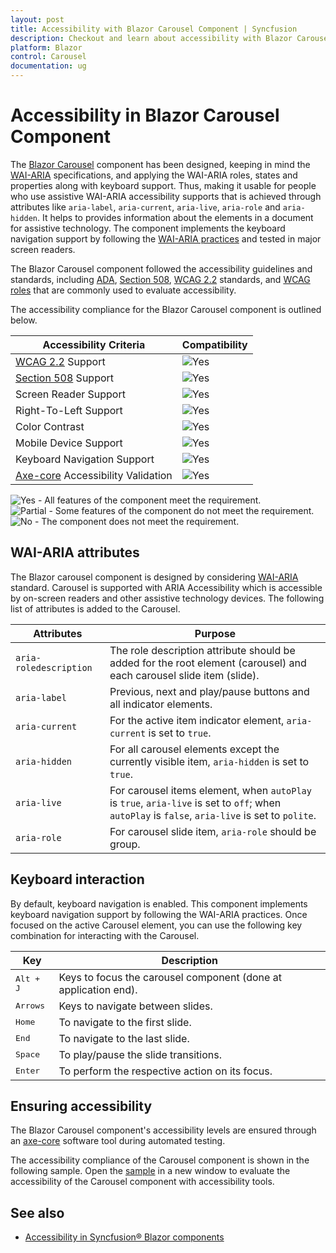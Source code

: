 ```yaml
---
layout: post
title: Accessibility with Blazor Carousel Component | Syncfusion
description: Checkout and learn about accessibility with Blazor Carousel component in Blazor Server App and Blazor WebAssembly App.
platform: Blazor
control: Carousel
documentation: ug
---
```


# Accessibility in Blazor Carousel Component

The [Blazor Carousel](https://www.syncfusion.com/blazor-components/blazor-carousel) component has been designed, keeping in mind the [WAI-ARIA](https://www.w3.org/WAI/ARIA/apg/patterns/carousel/) specifications, and applying the WAI-ARIA roles, states and properties along with keyboard support. Thus, making it usable for people who use assistive WAI-ARIA accessibility supports that is achieved through attributes like `aria-label`, `aria-current`, `aria-live`, `aria-role` and `aria-hidden`. It helps to provides information about the elements in a document for assistive technology. The component implements the keyboard navigation support by following the [WAI-ARIA practices](https://www.w3.org/WAI/ARIA/apg/) and tested in major screen readers.

The Blazor Carousel component followed the accessibility guidelines and standards, including [ADA](https://www.ada.gov/), [Section 508](https://www.section508.gov/), [WCAG 2.2](https://www.w3.org/TR/WCAG22/) standards, and [WCAG roles](https://www.w3.org/TR/wai-aria/#roles) that are commonly used to evaluate accessibility.

The accessibility compliance for the Blazor Carousel component is outlined below.

| Accessibility Criteria | Compatibility |
| -- | -- |
| [WCAG 2.2](https://www.w3.org/TR/WCAG22/) Support | <img src="https://cdn.syncfusion.com/content/images/landing-page/yes.png" alt="Yes"> |
| [Section 508](https://www.section508.gov/) Support | <img src="https://cdn.syncfusion.com/content/images/landing-page/yes.png" alt="Yes"> |
| Screen Reader Support | <img src="https://cdn.syncfusion.com/content/images/landing-page/yes.png" alt="Yes"> |
| Right-To-Left Support | <img src="https://cdn.syncfusion.com/content/images/landing-page/yes.png" alt="Yes"> |
| Color Contrast | <img src="https://cdn.syncfusion.com/content/images/landing-page/yes.png" alt="Yes"> |
| Mobile Device Support | <img src="https://cdn.syncfusion.com/content/images/landing-page/yes.png" alt="Yes"> |
| Keyboard Navigation Support | <img src="https://cdn.syncfusion.com/content/images/landing-page/yes.png" alt="Yes"> |
| [Axe-core](https://www.nuget.org/packages/Deque.AxeCore.Playwright) Accessibility Validation | <img src="https://cdn.syncfusion.com/content/images/landing-page/yes.png" alt="Yes"> |

<style>
    .post .post-content img {
        display: inline-block;
        margin: 0.5em 0;
    }
</style>

<div><img src="https://cdn.syncfusion.com/content/images/landing-page/yes.png" alt="Yes"> - All features of the component meet the requirement.</div>

<div><img src="https://cdn.syncfusion.com/content/images/documentation/partial.png" alt="Partial"> - Some features of the component do not meet the requirement.</div>

<div><img src="https://cdn.syncfusion.com/content/images/landing-page/no.png" alt="No"> - The component does not meet the requirement.</div>

## WAI-ARIA attributes

The Blazor carousel component is designed by considering [WAI-ARIA](https://www.w3.org/WAI/ARIA/apg/) standard. Carousel is supported with ARIA Accessibility which is accessible by on-screen readers and other assistive technology devices. The following list of attributes is added to the Carousel.

| **Attributes** | **Purpose**                                                                                                                             |
| ------------------------ | ------------------------------------------------------------------------------------------------------------------------------------------------|
| `aria-roledescription`   | The role description attribute should be added for the root element (carousel) and each carousel slide item (slide).                            |
| `aria-label`             | Previous, next and play/pause buttons and all indicator elements.                                                                               |
| `aria-current`           | For the active item indicator element, `aria-current` is set to `true`.                                                                         |
| `aria-hidden`            | For all carousel elements except the currently visible item, `aria-hidden` is set to `true`.                                                    |
| `aria-live`              | For carousel items element, when `autoPlay` is `true`, `aria-live` is set to `off`; when `autoPlay` is `false`, `aria-live` is set to `polite`. |
| `aria-role`              | For carousel slide item, `aria-role` should be group.                                                                                           |

## Keyboard interaction

By default, keyboard navigation is enabled. This component implements keyboard navigation support by following the WAI-ARIA practices. Once focused on the active Carousel element, you can use the following key combination for interacting with the Carousel.

| Key                | Description                                                     |
| ------------------ | --------------------------------------------------------------- |
| <kbd>Alt + J</kbd> | Keys to focus the carousel component (done at application end). |
| <kbd>Arrows</kbd>  | Keys to navigate between slides.                                |
| <kbd>Home</kbd>    | To navigate to the first slide.                                 |
| <kbd>End</kbd>     | To navigate to the last slide.                                  |
| <kbd>Space</kbd>   | To play/pause the slide transitions.                            |
| <kbd>Enter</kbd>   | To perform the respective action on its focus.                  |

## Ensuring accessibility

The Blazor Carousel component's accessibility levels are ensured through an [axe-core](https://www.nuget.org/packages/Deque.AxeCore.Playwright) software tool during automated testing.

The accessibility compliance of the Carousel component is shown in the following sample. Open the [sample](https://blazor.syncfusion.com/accessibility/carousel) in a new window to evaluate the accessibility of the Carousel component with accessibility tools.

## See also

* [Accessibility in Syncfusion&reg; Blazor components](https://blazor.syncfusion.com/documentation/common/accessibility)